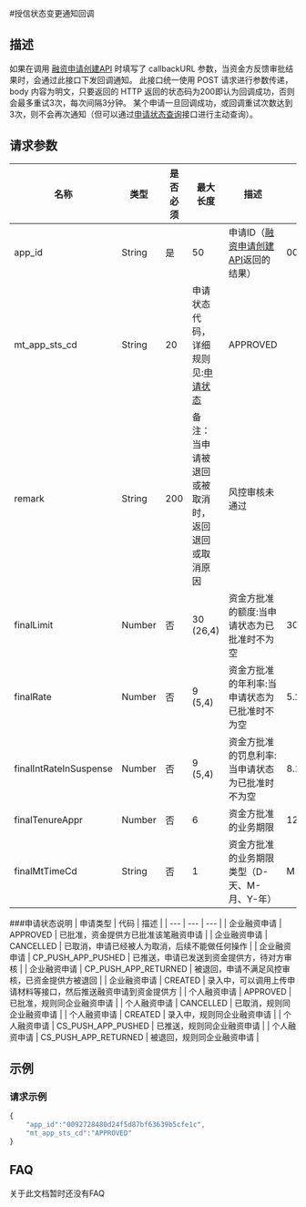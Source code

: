 #授信状态变更通知回调
## 描述
如果在调用 [融资申请创建API](05_app_create.md) 时填写了 callbackURL 参数，当资金方反馈审批结果时，会通过此接口下发回调通知。
此接口统一使用 POST 请求进行参数传递，body 内容为明文，只要返回的 HTTP 返回的状态码为200即认为回调成功，否则会最多重试3次，每次间隔3分钟。
某个申请一旦回调成功，或回调重试次数达到3次，则不会再次通知（但可以通过[申请状态查询](2.1/10_app_sts.md)接口进行主动查询）。

## 请求参数
| 名称 | 类型 | 是否必须 | 最大长度 | 描述 | 示例值 |
| --- | --- | --- | --- | --- | --- |
| app_id | String | 是 | 50 | 申请ID（[融资申请创建API](05_app_create.md)返回的结果） | 0092728480d24f5d87bf63639b5cfe1c |
| mt_app_sts_cd | String | 20 | 申请状态代码，详细规则见:[申请状态](#申请状态) | APPROVED |
| remark | String | 200 | 备注：当申请被退回或被取消时，返回退回或取消原因 | 风控审核未通过 |
| finalLimit | Number | 否 | 30 (26,4) |资金方批准的额度:当申请状态为已批准时不为空 | 30000 |
| finalRate | Number | 否 | 9 (5,4) |资金方批准的年利率:当申请状态为已批准时不为空 | 5.2 |
| finalIntRateInSuspense | Number | 否 | 9 (5,4) | 资金方批准的罚息利率:当申请状态为已批准时不为空  | 8.1 |
| finalTenureAppr | Number | 否 | 6 | 资金方批准的业务期限 | 12 |
| finalMtTimeCd | String | 否 | 1 | 资金方批准的业务期限类型（D-天、M-月、Y-年） | M |


###申请状态说明
| 申请类型 | 代码 | 描述 |
| --- | --- | --- |
| 企业融资申请 | APPROVED | 已批准，资金提供方已批准该笔融资申请 |
| 企业融资申请 | CANCELLED | 已取消，申请已经被人为取消，后续不能做任何操作 |
| 企业融资申请 | CP_PUSH_APP_PUSHED | 已推送，申请已发送到资金提供方，待对方审核 |
| 企业融资申请 | CP_PUSH_APP_RETURNED | 被退回，申请不满足风控审核，已资金提供方被退回 |
| 企业融资申请 | CREATED | 录入中，可以调用上传申请材料等接口，然后推送融资申请到资金提供方 |
| 个人融资申请 | APPROVED | 已批准，规则同企业融资申请 |
| 个人融资申请 | CANCELLED | 已取消，规则同企业融资申请 |
| 个人融资申请 | CREATED | 录入中，规则同企业融资申请 |
| 个人融资申请 | CS_PUSH_APP_PUSHED | 已推送，规则同企业融资申请 |
| 个人融资申请 | CS_PUSH_APP_RETURNED | 被退回，规则同企业融资申请 | 


## 示例
### 请求示例
```javascript
{
    "app_id":"0092728480d24f5d87bf63639b5cfe1c",
    "mt_app_sts_cd":"APPROVED"
}
```
## FAQ
关于此文档暂时还没有FAQ